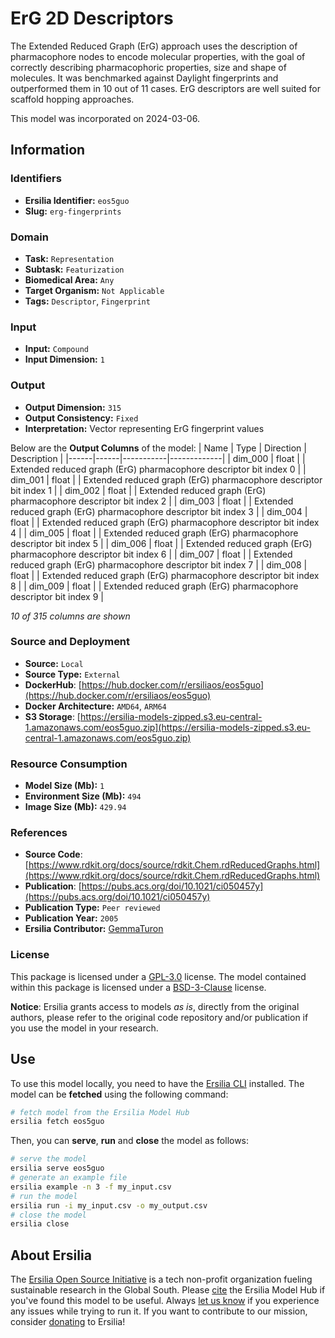 # ErG 2D Descriptors

The Extended Reduced Graph (ErG) approach uses the description of pharmacophore nodes to encode molecular properties, with the goal of correctly describing pharmacophoric properties, size and shape of molecules. It was benchmarked against Daylight fingerprints and outperformed them in 10 out of 11 cases. ErG descriptors are well suited for scaffold hopping approaches.

This model was incorporated on 2024-03-06.

## Information
### Identifiers
- **Ersilia Identifier:** `eos5guo`
- **Slug:** `erg-fingerprints`

### Domain
- **Task:** `Representation`
- **Subtask:** `Featurization`
- **Biomedical Area:** `Any`
- **Target Organism:** `Not Applicable`
- **Tags:** `Descriptor`, `Fingerprint`

### Input
- **Input:** `Compound`
- **Input Dimension:** `1`

### Output
- **Output Dimension:** `315`
- **Output Consistency:** `Fixed`
- **Interpretation:** Vector representing ErG fingerprint values

Below are the **Output Columns** of the model:
| Name | Type | Direction | Description |
|------|------|-----------|-------------|
| dim_000 | float |  | Extended reduced graph (ErG) pharmacophore descriptor bit index 0 |
| dim_001 | float |  | Extended reduced graph (ErG) pharmacophore descriptor bit index 1 |
| dim_002 | float |  | Extended reduced graph (ErG) pharmacophore descriptor bit index 2 |
| dim_003 | float |  | Extended reduced graph (ErG) pharmacophore descriptor bit index 3 |
| dim_004 | float |  | Extended reduced graph (ErG) pharmacophore descriptor bit index 4 |
| dim_005 | float |  | Extended reduced graph (ErG) pharmacophore descriptor bit index 5 |
| dim_006 | float |  | Extended reduced graph (ErG) pharmacophore descriptor bit index 6 |
| dim_007 | float |  | Extended reduced graph (ErG) pharmacophore descriptor bit index 7 |
| dim_008 | float |  | Extended reduced graph (ErG) pharmacophore descriptor bit index 8 |
| dim_009 | float |  | Extended reduced graph (ErG) pharmacophore descriptor bit index 9 |

_10 of 315 columns are shown_
### Source and Deployment
- **Source:** `Local`
- **Source Type:** `External`
- **DockerHub**: [https://hub.docker.com/r/ersiliaos/eos5guo](https://hub.docker.com/r/ersiliaos/eos5guo)
- **Docker Architecture:** `AMD64`, `ARM64`
- **S3 Storage**: [https://ersilia-models-zipped.s3.eu-central-1.amazonaws.com/eos5guo.zip](https://ersilia-models-zipped.s3.eu-central-1.amazonaws.com/eos5guo.zip)

### Resource Consumption
- **Model Size (Mb):** `1`
- **Environment Size (Mb):** `494`
- **Image Size (Mb):** `429.94`


### References
- **Source Code**: [https://www.rdkit.org/docs/source/rdkit.Chem.rdReducedGraphs.html](https://www.rdkit.org/docs/source/rdkit.Chem.rdReducedGraphs.html)
- **Publication**: [https://pubs.acs.org/doi/10.1021/ci050457y](https://pubs.acs.org/doi/10.1021/ci050457y)
- **Publication Type:** `Peer reviewed`
- **Publication Year:** `2005`
- **Ersilia Contributor:** [GemmaTuron](https://github.com/GemmaTuron)

### License
This package is licensed under a [GPL-3.0](https://github.com/ersilia-os/ersilia/blob/master/LICENSE) license. The model contained within this package is licensed under a [BSD-3-Clause](LICENSE) license.

**Notice**: Ersilia grants access to models _as is_, directly from the original authors, please refer to the original code repository and/or publication if you use the model in your research.


## Use
To use this model locally, you need to have the [Ersilia CLI](https://github.com/ersilia-os/ersilia) installed.
The model can be **fetched** using the following command:
```bash
# fetch model from the Ersilia Model Hub
ersilia fetch eos5guo
```
Then, you can **serve**, **run** and **close** the model as follows:
```bash
# serve the model
ersilia serve eos5guo
# generate an example file
ersilia example -n 3 -f my_input.csv
# run the model
ersilia run -i my_input.csv -o my_output.csv
# close the model
ersilia close
```

## About Ersilia
The [Ersilia Open Source Initiative](https://ersilia.io) is a tech non-profit organization fueling sustainable research in the Global South.
Please [cite](https://github.com/ersilia-os/ersilia/blob/master/CITATION.cff) the Ersilia Model Hub if you've found this model to be useful. Always [let us know](https://github.com/ersilia-os/ersilia/issues) if you experience any issues while trying to run it.
If you want to contribute to our mission, consider [donating](https://www.ersilia.io/donate) to Ersilia!
